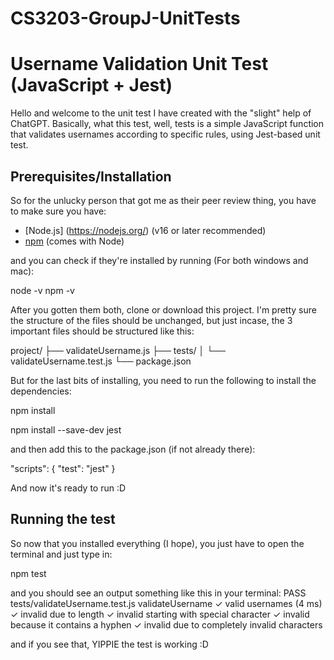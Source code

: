 # CS3203-GroupJ-UnitTests

# Username Validation Unit Test (JavaScript + Jest)
Hello and welcome to the unit test I have created with the "slight" help of ChatGPT. Basically, what this test, well, tests is a simple JavaScript function that validates usernames according to specific rules, using Jest-based unit test. 

## Prerequisites/Installation
So for the unlucky person that got me as their peer review thing, you have to make sure you have:

- [Node.js] (https://nodejs.org/) (v16 or later recommended)
- [npm](https://www.npmjs.com/) (comes with Node)

and you can check if they're installed by running (For both windows and mac):

node -v
npm -v

After you gotten them both, clone or download this project. I'm pretty sure the structure of the files should be unchanged, but just incase, the 3 important files should be structured like this:

project/
├── validateUsername.js
├── tests/
│     └── validateUsername.test.js
└── package.json

But for the last bits of installing, you need to run the following to install the dependencies:

npm install

npm install --save-dev jest

and then add this to the package.json (if not already there):

"scripts": {
  "test": "jest"
}

And now it's ready to run :D

## Running the test
So now that you installed everything (I hope), you just have to open the terminal and just type in:

npm test

and you should see an output something like this in your terminal:
 PASS  tests/validateUsername.test.js
  validateUsername
    ✓ valid usernames (4 ms)
    ✓ invalid due to length
    ✓ invalid starting with special character
    ✓ invalid because it contains a hyphen
    ✓ invalid due to completely invalid characters

and if you see that, YIPPIE the test is working :D